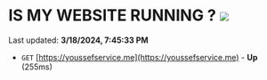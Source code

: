 # IS MY WEBSITE RUNNING ? [![](https://img.shields.io/static/v1?label=Sponsor&message=%E2%9D%A4&logo=GitHub&color=%23fe8e86)](https://github.com/sponsors/<username>)

Last updated: **3/18/2024, 7:45:33 PM**

- `GET` [https://youssefservice.me](https://youssefservice.me) - **Up** (255ms)
